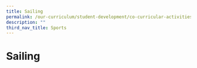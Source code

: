 ```yaml
---
title: Sailing
permalink: /our-curriculum/student-development/co-curricular-activities/sports-games/sailing/
description: ""
third_nav_title: Sports
---
```

# **Sailing**